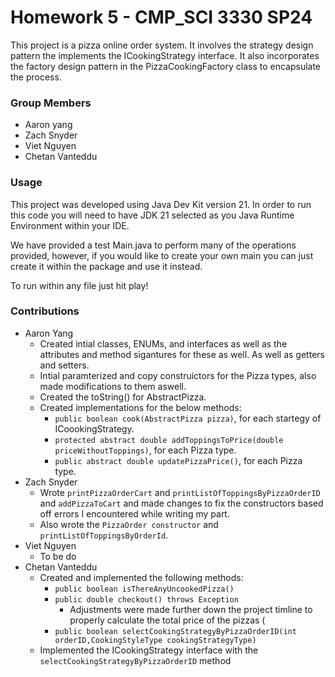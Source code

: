# Homework 5 - CMP_SCI 3330 SP24
This project is a pizza online order system. It involves the strategy design pattern the implements the ICookingStrategy interface. It also incorporates the factory design pattern in the PizzaCookingFactory class to encapsulate the process.

### Group Members
- Aaron yang
- Zach Snyder
- Viet Nguyen
- Chetan Vanteddu

### Usage

This project was developed using Java Dev Kit version 21. In order to run this code you will need to have JDK 21 selected as you Java Runtime Environment within your IDE. 

We have provided a test Main.java to perform many of the operations provided, however, if you would like to create your own main you can just create it within the package and use it instead.

To run within any file just hit play!

### Contributions
- Aaron Yang
  - Created intial classes, ENUMs, and interfaces as well as the attributes and method sigantures for these as well. As well as getters and setters.
  - Intial paramterized and copy construictors for the Pizza types, also made modifications to them aswell.
  - Created the toString() for AbstractPizza.
  - Created implementations for the below methods:
    - `public boolean cook(AbstractPizza pizza)`, for each startegy of ICoookingStrategy.
    - `protected abstract double addToppingsToPrice(double priceWithoutToppings)`, for each Pizza type.
    - `public abstract double updatePizzaPrice()`, for each Pizza type.
- Zach Snyder
  - Wrote `printPizzaOrderCart` and `printListOfToppingsByPizzaOrderID` and `addPizzaToCart` and made changes to fix the constructors based off errors I encountered while writing my part.
  - Also wrote the `PizzaOrder constructor` and `printListOfToppingsByOrderId`. 
- Viet Nguyen
  - To be do
- Chetan Vanteddu
  - Created and implemented the following methods:
    - `public boolean isThereAnyUncookedPizza()`
    - `public double checkout() throws Exception`
      - Adjustments were made further down the project timline to properly calculate the total price of the pizzas ( 
    - `public boolean selectCookingStrategyByPizzaOrderID(int orderID,CookingStyleType cookingStrategyType)`
  - Implemented the ICookingStrategy interface with the `selectCookingStrategyByPizzaOrderID` method
